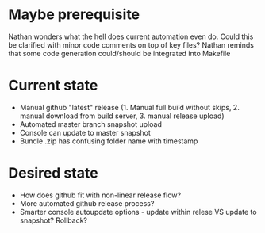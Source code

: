 # Maybe prerequisite
Nathan wonders what the hell does current automation even do. Could this be clarified with minor code comments on top of key files?
Nathan reminds that some code generation could/should be integrated into Makefile

# Current state

* Manual github "latest" release (1. Manual full build without skips, 2. manual download from build server, 3. manual release upload)
* Automated master branch snapshot upload
* Console can update to master snapshot
* Bundle .zip has confusing folder name with timestamp


# Desired state

* How does github fit with non-linear release flow?
* More automated github release process?
* Smarter console autoupdate options - update within relese VS update to snapshot? Rollback?